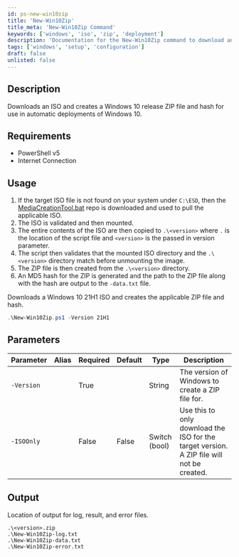 ```yaml
---
id: ps-new-win10zip
title: 'New-Win10Zip'
title_meta: 'New-Win10Zip Command'
keywords: ['windows', 'iso', 'zip', 'deployment']
description: 'Documentation for the New-Win10Zip command to download an ISO and create a Windows 10 release ZIP file for automatic deployments.'
tags: ['windows', 'setup', 'configuration']
draft: false
unlisted: false
---
```

## Description
Downloads an ISO and creates a Windows 10 release ZIP file and hash for use in automatic deployments of Windows 10.

## Requirements
- PowerShell v5
- Internet Connection

## Usage
1. If the target ISO file is not found on your system under `C:\ESD`, then the [MediaCreationTool.bat][mct] repo is downloaded and used to pull the applicable ISO.
2. The ISO is validated and then mounted.
3. The entire contents of the ISO are then copied to `.\<version>` where `.` is the location of the script file and `<version>` is the passed in version parameter.
4. The script then validates that the mounted ISO directory and the `.\<version>` directory match before unmounting the image.
5. The ZIP file is then created from the `.\<version>` directory.
6. An MD5 hash for the ZIP is generated and the path to the ZIP file along with the hash are output to the `-data.txt` file.



Downloads a Windows 10 21H1 ISO and creates the applicable ZIP file and hash.

```powershell
.\New-Win10Zip.ps1 -Version 21H1
```

## Parameters
| Parameter         | Alias | Required  | Default   | Type          | Description                                                                               |
| ----------------- | ----- | --------- | --------- | ---------     | -----------------------------------------                                                 |
| `-Version`        |       | True      |           | String        | The version of Windows to create a ZIP file for.                                          |
| `-ISOOnly`        |       | False     | False     | Switch (bool) | Use this to only download the ISO for the target version. A ZIP file will not be created. |

## Output
Location of output for log, result, and error files.

    .\<version>.zip
    .\New-Win10Zip-log.txt
    .\New-Win10Zip-data.txt
    .\New-Win10Zip-error.txt

[mct]: https://github.com/AveYo/MediaCreationTool.bat

